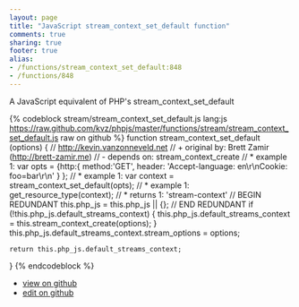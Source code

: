 ```yaml
---
layout: page
title: "JavaScript stream_context_set_default function"
comments: true
sharing: true
footer: true
alias:
- /functions/stream_context_set_default:848
- /functions/848
---
```

A JavaScript equivalent of PHP's stream_context_set_default

{% codeblock stream/stream_context_set_default.js lang:js https://raw.github.com/kvz/phpjs/master/functions/stream/stream_context_set_default.js raw on github %}
function stream_context_set_default (options) {
    // http://kevin.vanzonneveld.net
    // +   original by: Brett Zamir (http://brett-zamir.me)
    // -    depends on: stream_context_create
    // *     example 1: var opts = {http:{ method:'GET', header: 'Accept-language: en\r\nCookie: foo=bar\r\n' } };
    // *     example 1: var context = stream_context_set_default(opts);
    // *     example 1: get_resource_type(context);
    // *     returns 1: 'stream-context'
    // BEGIN REDUNDANT
    this.php_js = this.php_js || {};
    // END REDUNDANT
    if (!this.php_js.default_streams_context) {
        this.php_js.default_streams_context = this.stream_context_create(options);
    }
    this.php_js.default_streams_context.stream_options = options;

    return this.php_js.default_streams_context;
}
{% endcodeblock %}

 - [view on github](https://github.com/kvz/phpjs/blob/master/functions/stream/stream_context_set_default.js)
 - [edit on github](https://github.com/kvz/phpjs/edit/master/functions/stream/stream_context_set_default.js)
